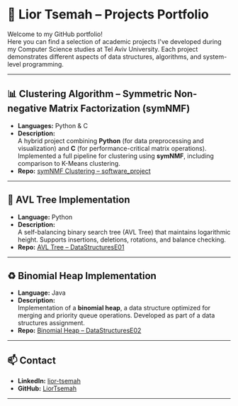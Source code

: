 # 💼 Lior Tsemah – Projects Portfolio

Welcome to my GitHub portfolio!  
Here you can find a selection of academic projects I've developed during my Computer Science studies at Tel Aviv University. Each project demonstrates different aspects of data structures, algorithms, and system-level programming.

---

## 📊 Clustering Algorithm – Symmetric Non-negative Matrix Factorization (symNMF)
- **Languages:** Python & C  
- **Description:**  
  A hybrid project combining **Python** (for data preprocessing and visualization) and **C** (for performance-critical matrix operations). Implemented a full pipeline for clustering using **symNMF**, including comparison to K-Means clustering.
- **Repo:** [symNMF Clustering – software_project](https://github.com/LiorTsemah/software_project)

---

## 🌲 AVL Tree Implementation
- **Language:** Python  
- **Description:**  
  A self-balancing binary search tree (AVL Tree) that maintains logarithmic height. Supports insertions, deletions, rotations, and balance checking.
- **Repo:** [AVL Tree – DataStructuresE01](https://github.com/LiorTsemah/DataStructuresE01)

---

## ♻️ Binomial Heap Implementation
- **Language:** Java  
- **Description:**  
  Implementation of a **binomial heap**, a data structure optimized for merging and priority queue operations. Developed as part of a data structures assignment.
- **Repo:** [Binomial Heap – DataStructuresE02](https://github.com/LiorTsemah/DataStructuresE02)

---

## 📫 Contact

- **LinkedIn:** [lior-tsemah](https://www.linkedin.com/in/lior-tsemah-625758377/)  
- **GitHub:** [LiorTsemah](https://github.com/LiorTsemah)

---

